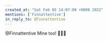 ```yaml
---
created_at: "Sat Feb 05 14:07:00 +0000 2022"
mentions: ['Finnattentive']
in_reply_to: @Finnattentive
---
```


@Finnattentive Mine too! 🤣🤣🤣